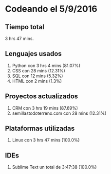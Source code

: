 # Codeando el 5/9/2016

## Tiempo total
3 hrs 47 mins.

## Lenguajes usados
1. Python con 3 hrs 4 mins (81.07%)
1. CSS con 28 mins (12.31%)
1. SQL con 12 mins (5.32%)
1. HTML con 2 mins (1.3%)

## Proyectos actualizados
1. CRM con 3 hrs 19 mins (87.69%)
1. semillastodoterreno.com con 28 mins (12.31%)

## Plataformas utilizadas
1. Linux con 3 hrs 47 mins (100.0%)

## IDEs
1. Sublime Text un total de 3:47:38 (100.0%)
